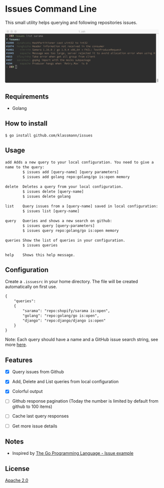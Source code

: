# Issues Command Line

This small utility helps querying and following repositories issues.

![Screenshot](screenshot.png)

## Requirements
- Golang

## How to install

    $ go install github.com/klassmann/issues

## Usage

    add	Adds a new query to your local configuration. You need to give a name to the query:
            $ issues add [query-name] [query parameters]
            $ issues add golang repo:golang/go is:open memory

    delete	Deletes a query from your local configuration.
            $ issues delete [query-name]
            $ issues delete golang

    list	Query issues from a [query-name] saved in local configuration:
            $ issues list [query-name]

    query	Queries and shows a new search on github:
            $ issues query [query-parameters]
            $ issues query repo:golang/go is:open memory

    queries	Show the list of queries in your configuration.
            $ issues queries

    help	Shows this help message.


## Configuration
Create a `.issuesrc` in your home directory. The file will be created automatically on first use.

    {
        "queries": 
        {
            "sarama": "repo:shopify/sarama is:open",
            "golang": "repo:golang/go is:open",
            "django": "repo:django/django is:open"
        }
    }

Note: Each query should have a name and a GitHub issue search string, see more [here](https://developer.github.com/v3/search/#search-issues).

## Features

- [X] Query issues from Github
- [X] Add, Delete and List queries from local configuration
- [X] Colorful output
- [ ] Github response pagination (Today the number is limited by default from github to 100 items)
- [ ] Cache last query responses
- [ ] Get more issue details


## Notes

- Inspired by [The Go Programming Language - Issue example](https://github.com/adonovan/gopl.io/tree/master/ch4/issues)


## License
[Apache 2.0](LICENSE)
